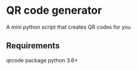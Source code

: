 # QR code generator
A mini python script that creates QR codes for you

## Requirements
qrcode package
python 3.6+